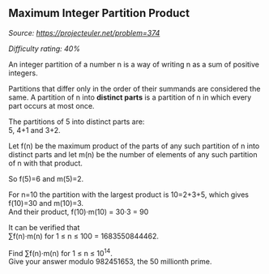 Maximum Integer Partition Product
---------------------------------

*Source: https://projecteuler.net/problem=374*


*Difficulty rating: 40%*

An integer partition of a number n is a way of writing n as a sum of
positive integers.

Partitions that differ only in the order of their summands are
considered the same. A partition of n into **distinct parts** is a
partition of n in which every part occurs at most once.

The partitions of 5 into distinct parts are:\
5, 4+1 and 3+2.

Let f(n) be the maximum product of the parts of any such partition of n
into distinct parts and let m(n) be the number of elements of any such
partition of n with that product.

So f(5)=6 and m(5)=2.

For n=10 the partition with the largest product is 10=2+3+5, which gives
f(10)=30 and m(10)=3.\
And their product, f(10)·m(10) = 30·3 = 90

It can be verified that\
∑f(n)·m(n) for 1 ≤ n ≤ 100 = 1683550844462.

Find ∑f(n)·m(n) for 1 ≤ n ≤ 10<sup>14</sup>.\
Give your answer modulo 982451653, the 50 millionth prime.
